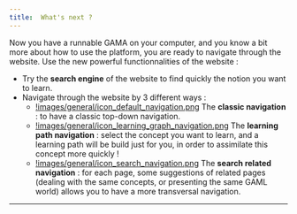 ```yaml
---
title:  What's next ?
---
```



Now you have a runnable GAMA on your computer, and you know a bit more about how to use the platform, you are ready to navigate through the website. Use the new powerful functionnalities of the website :

* Try the **search engine** of the website to find quickly the notion you want to learn.
* Navigate through the website by 3 different ways :
  * [!images/general/icon_default_navigation.png](!images/general/icon_default_navigation.png) The **classic navigation** : to have a classic top-down navigation.
  * [!images/general/icon_learning_graph_navigation.png](!images/general/icon_learning_graph_navigation.png) The **learning path navigation** : select the concept you want to learn, and a learning path will be build just for you, in order to assimilate this concept more quickly !
  * [!images/general/icon_search_navigation.png](!images/general/icon_search_navigation.png) The **search related navigation** : for each page, some suggestions of related pages (dealing with the same concepts, or presenting the same GAML world) allows you to have a more transversal navigation.

___________________________________________________________________________